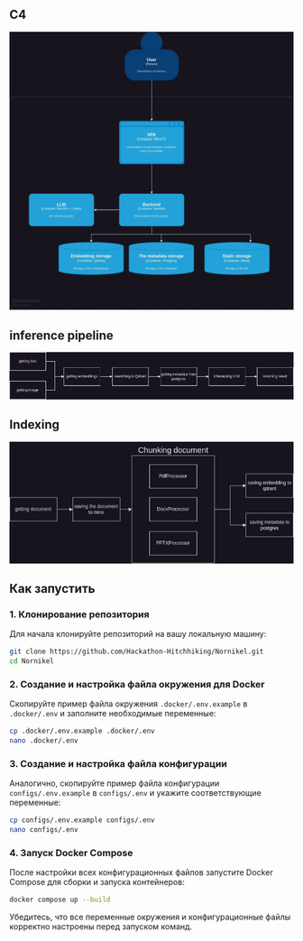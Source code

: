 ## C4
![C4.jpg](.assets/C4.jpg)

## inference pipeline
![inferense.jpg](.assets/inferense.jpg)

## Indexing
![index.jpg](.assets/index.jpg)

## Как запустить
### 1. Клонирование репозитория

Для начала клонируйте репозиторий на вашу локальную машину:

```bash
git clone https://github.com/Hackathon-Hitchhiking/Nornikel.git
cd Nornikel
```

### 2. Создание и настройка файла окружения для Docker

Скопируйте пример файла окружения `.docker/.env.example` в `.docker/.env` и заполните необходимые переменные:

```bash
cp .docker/.env.example .docker/.env
nano .docker/.env
```

### 3. Создание и настройка файла конфигурации

Аналогично, скопируйте пример файла конфигурации `configs/.env.example` в `configs/.env` и укажите соответствующие переменные:

```bash
cp configs/.env.example configs/.env
nano configs/.env
```


### 4. Запуск Docker Compose

После настройки всех конфигурационных файлов запустите Docker Compose для сборки и запуска контейнеров:

```bash
docker compose up --build
```

Убедитесь, что все переменные окружения и конфигурационные файлы корректно настроены перед запуском команд. 
